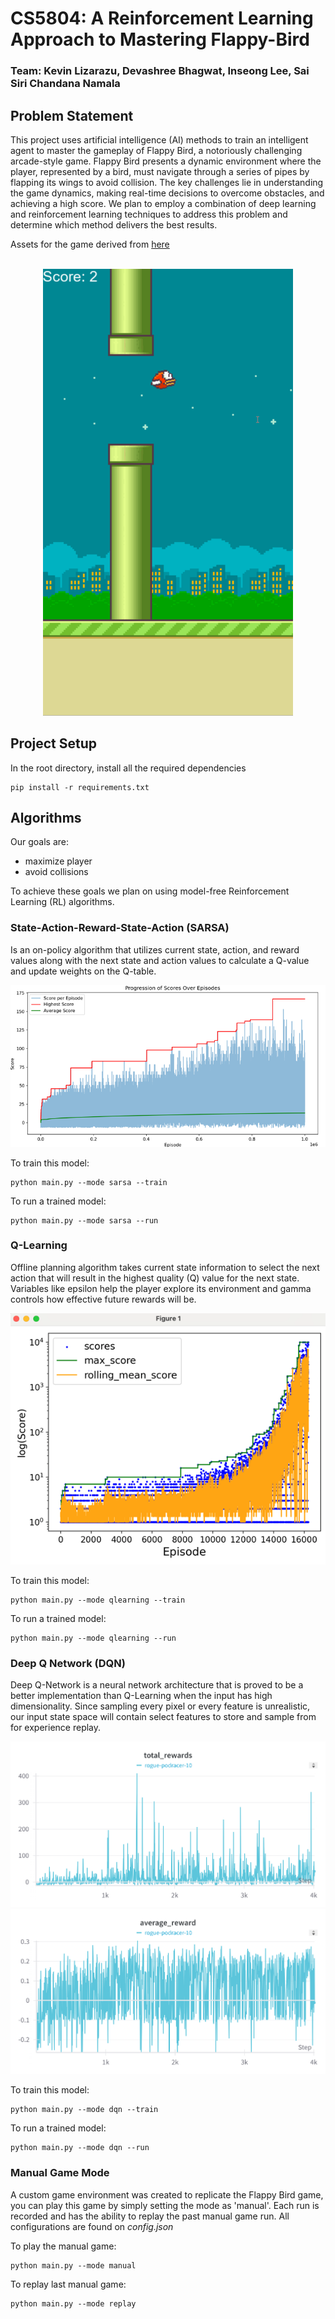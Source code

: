 # CS5804: A Reinforcement Learning Approach to Mastering Flappy-Bird

### Team: Kevin Lizarazu, Devashree Bhagwat, Inseong Lee, Sai Siri Chandana Namala

## Problem Statement
This project uses artificial intelligence (AI) methods to train an intelligent agent to master the gameplay of Flappy Bird, a notoriously challenging arcade-style game. Flappy Bird presents a dynamic environment where the player, represented by a bird, must navigate through a series of pipes by flapping its wings to avoid collision. The key challenges lie in understanding the game dynamics, making real-time decisions to overcome obstacles, and achieving a high score. We plan to employ a combination of deep learning and reinforcement learning techniques to address this problem and determine which method delivers the best results.

Assets for the game derived from [here](https://github.com/samuelcust/flappy-bird-assets)

<br>
<div style="text-align:center">
  <img src="./assets/flappy_replay.gif" alt="Flappy Bird GIF" width="400">
</div>

## Project Setup

In the root directory, install all the required dependencies
```
pip install -r requirements.txt
```

## Algorithms

Our goals are:
- maximize player
- avoid collisions

To achieve these goals we plan on using model-free Reinforcement Learning (RL) algorithms.

### State-Action-Reward-State-Action (SARSA)

Is an on-policy algorithm that utilizes current state, action, and reward values along with the next state and action values to calculate a Q-value and update weights on the Q-table.

![alt text](./assets/sarsa.png)

To train this model:
```
python main.py --mode sarsa --train
```
To run a trained model:
```
python main.py --mode sarsa --run
```

### Q-Learning

Offline planning algorithm takes current state information to select the next action that will result in the highest quality (Q) value for the next state. Variables like epsilon help the player explore its environment and gamma controls how effective future rewards will be.

![alt text](./assets/qlearning.png)

To train this model:
```
python main.py --mode qlearning --train
```
To run a trained model:
```
python main.py --mode qlearning --run
```

### Deep Q Network (DQN)

Deep Q-Network is a neural network architecture that is proved to be a better implementation than Q-Learning when the input has high dimensionality. Since sampling every pixel or every feature is unrealistic, our input state space will contain select features to store and sample from for experience replay.

![alt text](./assets/dqn.png)
![alt text](./assets/dqnavg.png)

To train this model:
```
python main.py --mode dqn --train
```
To run a trained model:
```
python main.py --mode dqn --run
```

### Manual Game Mode

A custom game environment was created to replicate the Flappy Bird game, you can play this game by simply setting the mode as 'manual'. Each run is recorded and has the ability to replay the past manual game run. All configurations are found on _config.json_

To play the manual game:
```
python main.py --mode manual
```
To replay last manual game:
```
python main.py --mode replay